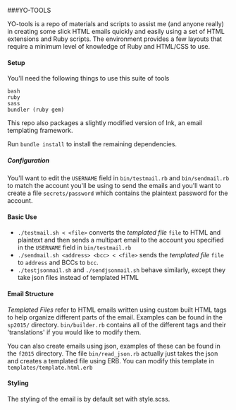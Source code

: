 ###YO-TOOLS

YO-tools is a repo of materials and scripts to assist me (and anyone really) in creating some slick HTML emails quickly and easily using a set of HTML extensions and Ruby scripts. The environment provides a few layouts that require a minimum level of knowledge of Ruby and HTML/CSS to use.

#### Setup

You'll need the following things to use this suite of tools

```
bash
ruby
sass
bundler (ruby gem)
```

This repo also packages a slightly modified version of Ink, an email templating framework.

Run `bundle install` to install the remaining dependencies.

##### Configuration

You'll want to edit the `USERNAME` field in `bin/testmail.rb` and `bin/sendmail.rb` to match the account you'll be using to send the emails and you'll want to create a file `secrets/password` which contains the plaintext password for the account.

#### Basic Use
* `./testmail.sh < <file>` converts the *templated file* `file` to HTML and plaintext and then sends a multipart email to the account you specified in the `USERNAME` field in `bin/testmail.rb`
* `./sendmail.sh <address> <bcc> < <file>` sends the *templated file* `file` to `address` and BCCs to `bcc`.
* `./testjsonmail.sh` and `./sendjsonmail.sh` behave similarly, except they take json files instead of templated HTML

#### Email Structure

*Templated Files* refer to HTML emails written using custom built HTML tags to help organize different parts of the email. Examples can be found in the `sp2015/` directory. `bin/builder.rb` contains all of the different tags and their 'translations' if you would like to modify them.

You can also create emails using json, examples of these can be found in the `f2015` directory. The file `bin/read_json.rb` actually just takes the json and creates a templated file using ERB. You can modify this template in `templates/template.html.erb`

#### Styling

The styling of the email is by default set with style.scss.
